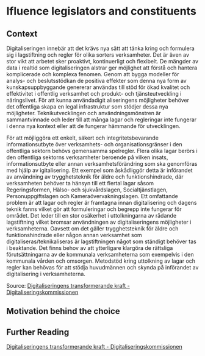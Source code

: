 
# Ifluence legislators and constituents
## Context
Digitaliseringen innebär att det krävs nya sätt att tänka kring och formulera sig i lagstiftning och regler för olika sorters verksamheter. Det är även av stor vikt att arbetet sker proaktivt, kontinuerligt och flexibelt. De mängder av data i realtid som digitaliseringen alstrar ger möjlighet att förstå och hantera komplicerade och komplexa
fenomen. Genom att bygga modeller för analys- och beslutsstödkan de positiva effekter som denna nya form av kunskapsuppbyggande genererar användas till stöd för ökad
kvalitet och effektivitet i offentlig verksamhet och produkt- och tjänsteutveckling i näringslivet. För att kunna användadigit aliseringens möjligheter behöver det offentliga skapa en legal infrastruktur som stödjer dessa nya möjligheter. Teknikutvecklingen och användningsmönstren är sammantvinnade och leder till att många lagar och regleringar inte fungerar i denna nya kontext eller att de fungerar hämmande för
utvecklingen. 

För att möjliggöra ett enkelt, säkert och integritetsbevarande informationsutbyte över verksamhets- och organisationsgränser i den offentliga sektorn behövs gemensamma spelregler. Flera olika lagar berörs i den offentliga sektorns verksamheter beroende på
vilken insats, informationsutbyte eller annan verksamhetsförändring som ska genomföras med hjälp av igitalisering. Ett exempel som åskådliggör detta är införandet av användning
av trygghetsteknik för äldre och funktionshindrade, där verksamheten behöver ta hänsyn till ett flertal lagar såsom Regeringsformen, Hälso- och sjukvårdslagen, Socialtjänstlagen,
Personuppgiftslagen och Kameraövervakningslagen. Ett omfattande problem är att lagar och regler är framtagna innan digitalisering och dagens teknik fanns vilket gör att formuleringar och begrepp inte fungerar för området. Det leder till en stor osäkerhet i uttolkningarna av rådande lagstiftning vilket bromsar användningen av digitaliseringens möjligheter i verksamheterna. Oavsett om det gäller trygghetsteknik för äldre och
funktionshindrade eller någon annan verksamhet som digitaliseras/teknikaliseras är lagstiftningen något som ständigt behöver tas i beaktande. Det finns behov av att ytterligare klargöra de rättsliga förutsättningarna av de kommunala verksamheterna som
exempelvis i den kommunala vården och omsorgen. Metodstöd kring uttolkning av lagar och regler kan behövas för att stödja huvudmännen och skynda på införandet av digitalisering i verksamheterna.

Source: [Digitaliseringens transformerande kraft - Digitaliseringskommissionen](https://digitaliseringskommissionen.se/wp-content/uploads/2015/09/03-Digitaliseringens-transformerande-kraft_20150928.pdf)

## Motivation behind the choice


## Further Reading
 [Digitaliseringens transformerande kraft - Digitaliseringskommissionen](https://digitaliseringskommissionen.se/wp-content/uploads/2015/09/03-Digitaliseringens-transformerande-kraft_20150928.pdf)
